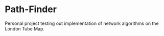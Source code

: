 # Path-Finder
Personal project testing out implementation of network algorithms on the London Tube Map. 
